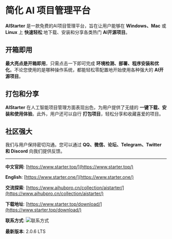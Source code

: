 # **简化 AI 项目管理平台**

**AIStarter** 是一款免费的AI项目管理平台，旨在让用户能够在 **Windows、Mac** 或 **Linux** 上 **快速轻松** 地下载、安装和分享各类热门 **AI开源项目**。

## **开箱即用**
**最大亮点是开箱即用**，只需点击一下即可完成 **环境检测、部署、程序安装和优化**。不论您使用的是哪种操作系统，都能轻松零配置地开始使用各种强大的 **AI开源项目**。

## **打包和分享**
**AIStarter** 在人工智能项目管理方面表现出色，为用户提供了无缝的 **一键下载、安装和使用体验**。此外，用户还可以自行 **打包项目**，轻松分享和收藏喜爱的项目。

## **社区强大**
我们与用户保持密切沟通。您可以通过 **QQ、微信、论坛、Telegram、Twitter 和 Discord** 向我们提供反馈。

---

**中文官网**: [https://www.starter.top/](https://www.starter.top/)

**English**: [https://www.starter.one/](https://www.starter.one/)

**交流探索**: [https://www.aihubpro.cn/collection/aistarter/](https://www.aihubpro.cn/collection/aistarter/)

**下载地址**: [https://www.starter.top/download/](https://www.starter.top/download/)

**联系方式**:
![联系方式](https://www.starter.top/wp-content/uploads/2021/09/%E8%B7%B3%E8%BD%AC%E5%88%B0%E5%AE%98%E6%96%B9qun%E7%BD%91%E9%A1%B5846x444.png)

**最新版本**: 2.0.6 LTS
